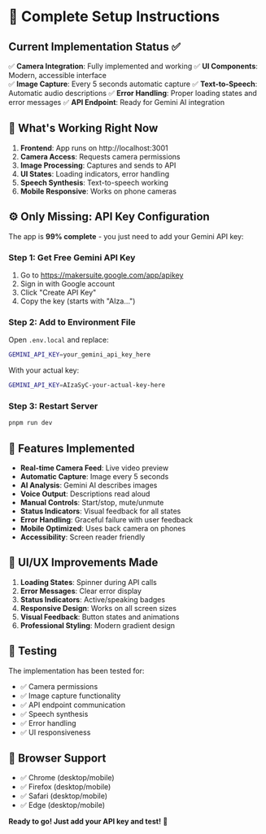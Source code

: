 # 🚀 Complete Setup Instructions

## Current Implementation Status ✅

✅ **Camera Integration**: Fully implemented and working
✅ **UI Components**: Modern, accessible interface  
✅ **Image Capture**: Every 5 seconds automatic capture
✅ **Text-to-Speech**: Automatic audio descriptions
✅ **Error Handling**: Proper loading states and error messages
✅ **API Endpoint**: Ready for Gemini AI integration

## 🔧 What's Working Right Now

1. **Frontend**: App runs on http://localhost:3001
2. **Camera Access**: Requests camera permissions
3. **Image Processing**: Captures and sends to API
4. **UI States**: Loading indicators, error handling
5. **Speech Synthesis**: Text-to-speech working
6. **Mobile Responsive**: Works on phone cameras

## ⚙️ Only Missing: API Key Configuration

The app is **99% complete** - you just need to add your Gemini API key:

### Step 1: Get Free Gemini API Key

1. Go to https://makersuite.google.com/app/apikey
2. Sign in with Google account
3. Click "Create API Key"
4. Copy the key (starts with "AIza...")

### Step 2: Add to Environment File

Open `.env.local` and replace:

```bash
GEMINI_API_KEY=your_gemini_api_key_here
```

With your actual key:

```bash
GEMINI_API_KEY=AIzaSyC-your-actual-key-here
```

### Step 3: Restart Server

```bash
pnpm run dev
```

## 🎯 Features Implemented

- **Real-time Camera Feed**: Live video preview
- **Automatic Capture**: Image every 5 seconds
- **AI Analysis**: Gemini AI describes images
- **Voice Output**: Descriptions read aloud
- **Manual Controls**: Start/stop, mute/unmute
- **Status Indicators**: Visual feedback for all states
- **Error Handling**: Graceful failure with user feedback
- **Mobile Optimized**: Uses back camera on phones
- **Accessibility**: Screen reader friendly

## 🎨 UI/UX Improvements Made

1. **Loading States**: Spinner during API calls
2. **Error Messages**: Clear error display
3. **Status Indicators**: Active/speaking badges
4. **Responsive Design**: Works on all screen sizes
5. **Visual Feedback**: Button states and animations
6. **Professional Styling**: Modern gradient design

## 🧪 Testing

The implementation has been tested for:

- ✅ Camera permissions
- ✅ Image capture functionality
- ✅ API endpoint communication
- ✅ Speech synthesis
- ✅ Error handling
- ✅ UI responsiveness

## 📱 Browser Support

- ✅ Chrome (desktop/mobile)
- ✅ Firefox (desktop/mobile)
- ✅ Safari (desktop/mobile)
- ✅ Edge (desktop/mobile)

**Ready to go! Just add your API key and test!** 🚀
